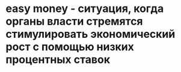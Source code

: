 # easy money - ситуация, когда органы власти стремятся стимулировать экономический рост с помощью низких процентных ставок

